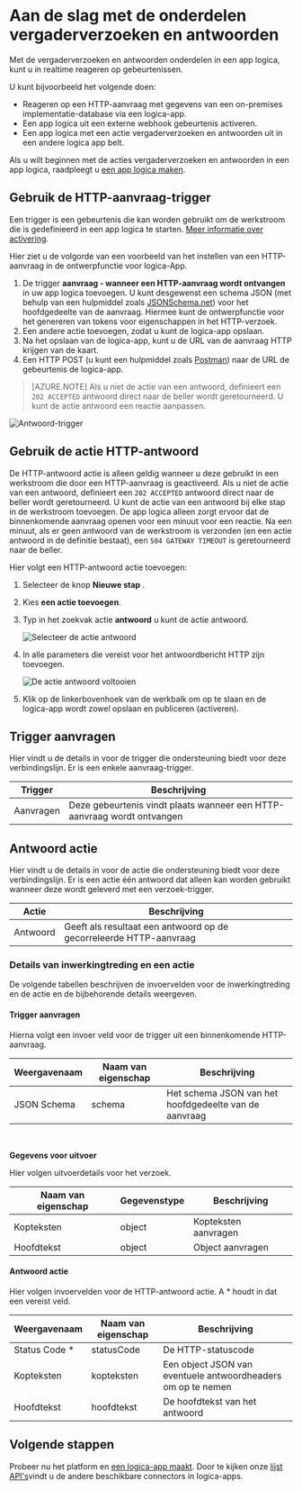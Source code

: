 <properties
    pageTitle="Vergaderverzoeken en antwoorden acties gebruiken | Microsoft Azure"
    description="Overzicht van de vergaderverzoeken en antwoorden inwerkingtreding en de actie in een Azure logica-app"
    services=""
    documentationCenter=""
    authors="jeffhollan"
    manager="erikre"
    editor=""
    tags="connectors"/>

<tags
   ms.service="logic-apps"
   ms.devlang="na"
   ms.topic="article"
   ms.tgt_pltfrm="na"
   ms.workload="na"
   ms.date="07/18/2016"
   ms.author="jehollan"/>

# <a name="get-started-with-the-request-and-response-components"></a>Aan de slag met de onderdelen vergaderverzoeken en antwoorden

Met de vergaderverzoeken en antwoorden onderdelen in een app logica, kunt u in realtime reageren op gebeurtenissen.

U kunt bijvoorbeeld het volgende doen:

- Reageren op een HTTP-aanvraag met gegevens van een on-premises implementatie-database via een logica-app.
- Een app logica uit een externe webhook gebeurtenis activeren.
- Een app logica met een actie vergaderverzoeken en antwoorden uit in een andere logica app belt.

Als u wilt beginnen met de acties vergaderverzoeken en antwoorden in een app logica, raadpleegt u [een app logica maken](../app-service-logic/app-service-logic-create-a-logic-app.md).

## <a name="use-the-http-request-trigger"></a>Gebruik de HTTP-aanvraag-trigger

Een trigger is een gebeurtenis die kan worden gebruikt om de werkstroom die is gedefinieerd in een app logica te starten. [Meer informatie over activering](connectors-overview.md).

Hier ziet u de volgorde van een voorbeeld van het instellen van een HTTP-aanvraag in de ontwerpfunctie voor logica-App.

1. De trigger **aanvraag - wanneer een HTTP-aanvraag wordt ontvangen** in uw app logica toevoegen. U kunt desgewenst een schema JSON (met behulp van een hulpmiddel zoals [JSONSchema.net](http://jsonschema.net)) voor het hoofdgedeelte van de aanvraag. Hiermee kunt de ontwerpfunctie voor het genereren van tokens voor eigenschappen in het HTTP-verzoek.
2. Een andere actie toevoegen, zodat u kunt de logica-app opslaan.
3. Na het opslaan van de logica-app, kunt u de URL van de aanvraag HTTP krijgen van de kaart.
4. Een HTTP POST (u kunt een hulpmiddel zoals [Postman](https://www.getpostman.com/)) naar de URL de gebeurtenis de logica-app.

>[AZURE.NOTE] Als u niet de actie van een antwoord, definieert een `202 ACCEPTED` antwoord direct naar de beller wordt geretourneerd. U kunt de actie antwoord een reactie aanpassen.

![Antwoord-trigger](./media/connectors-native-reqres/using-trigger.png)

## <a name="use-the-http-response-action"></a>Gebruik de actie HTTP-antwoord

De HTTP-antwoord actie is alleen geldig wanneer u deze gebruikt in een werkstroom die door een HTTP-aanvraag is geactiveerd. Als u niet de actie van een antwoord, definieert een `202 ACCEPTED` antwoord direct naar de beller wordt geretourneerd.  U kunt de actie van een antwoord bij elke stap in de werkstroom toevoegen. De app logica alleen zorgt ervoor dat de binnenkomende aanvraag openen voor een minuut voor een reactie.  Na een minuut, als er geen antwoord van de werkstroom is verzonden (en een actie antwoord in de definitie bestaat), een `504 GATEWAY TIMEOUT` is geretourneerd naar de beller.

Hier volgt een HTTP-antwoord actie toevoegen:

1. Selecteer de knop **Nieuwe stap** .
2. Kies **een actie toevoegen**.
3. Typ in het zoekvak actie **antwoord** u kunt de actie antwoord.

    ![Selecteer de actie antwoord](./media/connectors-native-reqres/using-action-1.png)

4. In alle parameters die vereist voor het antwoordbericht HTTP zijn toevoegen.

    ![De actie antwoord voltooien](./media/connectors-native-reqres/using-action-2.png)

5. Klik op de linkerbovenhoek van de werkbalk om op te slaan en de logica-app wordt zowel opslaan en publiceren (activeren).

## <a name="request-trigger"></a>Trigger aanvragen

Hier vindt u de details in voor de trigger die ondersteuning biedt voor deze verbindingslijn. Er is een enkele aanvraag-trigger.

|Trigger|Beschrijving|
|---|---|
|Aanvragen|Deze gebeurtenis vindt plaats wanneer een HTTP-aanvraag wordt ontvangen|

## <a name="response-action"></a>Antwoord actie

Hier vindt u de details in voor de actie die ondersteuning biedt voor deze verbindingslijn. Er is een actie één antwoord dat alleen kan worden gebruikt wanneer deze wordt geleverd met een verzoek-trigger.

|Actie|Beschrijving|
|---|---|
|Antwoord|Geeft als resultaat een antwoord op de gecorreleerde HTTP-aanvraag|

### <a name="trigger-and-action-details"></a>Details van inwerkingtreding en een actie

De volgende tabellen beschrijven de invoervelden voor de inwerkingtreding en de actie en de bijbehorende details weergeven.

#### <a name="request-trigger"></a>Trigger aanvragen
Hierna volgt een invoer veld voor de trigger uit een binnenkomende HTTP-aanvraag.

|Weergavenaam|Naam van eigenschap|Beschrijving|
|---|---|---|
|JSON Schema|schema|Het schema JSON van het hoofdgedeelte van de aanvraag|
<br>

**Gegevens voor uitvoer**

Hier volgen uitvoerdetails voor het verzoek.

|Naam van eigenschap|Gegevenstype|Beschrijving|
|---|---|---|
|Kopteksten|object|Kopteksten aanvragen|
|Hoofdtekst|object|Object aanvragen|

#### <a name="response-action"></a>Antwoord actie

Hier volgen invoervelden voor de HTTP-antwoord actie. A * houdt in dat een vereist veld.

|Weergavenaam|Naam van eigenschap|Beschrijving|
|---|---|---|
|Status Code *|statusCode|De HTTP-statuscode|
|Kopteksten|kopteksten|Een object JSON van eventuele antwoordheaders om op te nemen|
|Hoofdtekst|hoofdtekst|De hoofdtekst van het antwoord|

## <a name="next-steps"></a>Volgende stappen

Probeer nu het platform en [een logica-app maakt](../app-service-logic/app-service-logic-create-a-logic-app.md). Door te kijken onze [lijst API's](apis-list.md)vindt u de andere beschikbare connectors in logica-apps.
